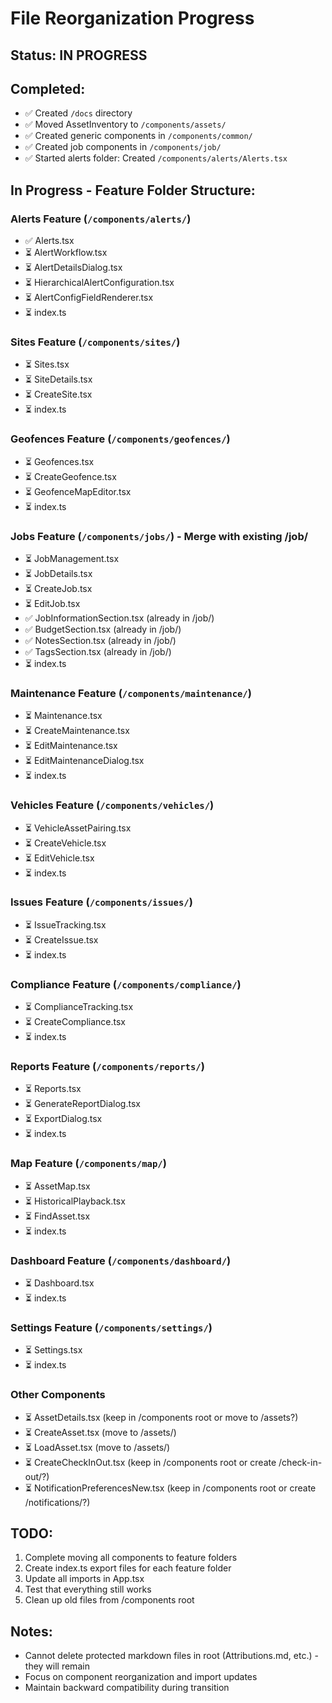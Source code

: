 # File Reorganization Progress

## Status: IN PROGRESS

## Completed:
- ✅ Created `/docs` directory
- ✅ Moved AssetInventory to `/components/assets/`
- ✅ Created generic components in `/components/common/`
- ✅ Created job components in `/components/job/`
- ✅ Started alerts folder: Created `/components/alerts/Alerts.tsx`

## In Progress - Feature Folder Structure:

### Alerts Feature (`/components/alerts/`)
- ✅ Alerts.tsx
- ⏳ AlertWorkflow.tsx
- ⏳ AlertDetailsDialog.tsx
- ⏳ HierarchicalAlertConfiguration.tsx
- ⏳ AlertConfigFieldRenderer.tsx
- ⏳ index.ts

### Sites Feature (`/components/sites/`)
- ⏳ Sites.tsx
- ⏳ SiteDetails.tsx
- ⏳ CreateSite.tsx
- ⏳ index.ts

### Geofences Feature (`/components/geofences/`)
- ⏳ Geofences.tsx
- ⏳ CreateGeofence.tsx
- ⏳ GeofenceMapEditor.tsx
- ⏳ index.ts

### Jobs Feature (`/components/jobs/`) - Merge with existing /job/
- ⏳ JobManagement.tsx
- ⏳ JobDetails.tsx
- ⏳ CreateJob.tsx
- ⏳ EditJob.tsx
- ✅ JobInformationSection.tsx (already in /job/)
- ✅ BudgetSection.tsx (already in /job/)
- ✅ NotesSection.tsx (already in /job/)
- ✅ TagsSection.tsx (already in /job/)
- ⏳ index.ts

### Maintenance Feature (`/components/maintenance/`)
- ⏳ Maintenance.tsx
- ⏳ CreateMaintenance.tsx
- ⏳ EditMaintenance.tsx
- ⏳ EditMaintenanceDialog.tsx
- ⏳ index.ts

### Vehicles Feature (`/components/vehicles/`)
- ⏳ VehicleAssetPairing.tsx
- ⏳ CreateVehicle.tsx
- ⏳ EditVehicle.tsx
- ⏳ index.ts

### Issues Feature (`/components/issues/`)
- ⏳ IssueTracking.tsx
- ⏳ CreateIssue.tsx
- ⏳ index.ts

### Compliance Feature (`/components/compliance/`)
- ⏳ ComplianceTracking.tsx
- ⏳ CreateCompliance.tsx
- ⏳ index.ts

### Reports Feature (`/components/reports/`)
- ⏳ Reports.tsx
- ⏳ GenerateReportDialog.tsx
- ⏳ ExportDialog.tsx
- ⏳ index.ts

### Map Feature (`/components/map/`)
- ⏳ AssetMap.tsx
- ⏳ HistoricalPlayback.tsx
- ⏳ FindAsset.tsx
- ⏳ index.ts

### Dashboard Feature (`/components/dashboard/`)
- ⏳ Dashboard.tsx
- ⏳ index.ts

### Settings Feature (`/components/settings/`)
- ⏳ Settings.tsx
- ⏳ index.ts

### Other Components
- ⏳ AssetDetails.tsx (keep in /components root or move to /assets?)
- ⏳ CreateAsset.tsx (move to /assets/)
- ⏳ LoadAsset.tsx (move to /assets/)
- ⏳ CreateCheckInOut.tsx (keep in /components root or create /check-in-out/?)
- ⏳ NotificationPreferencesNew.tsx (keep in /components root or create /notifications/?)

## TODO:
1. Complete moving all components to feature folders
2. Create index.ts export files for each feature folder
3. Update all imports in App.tsx
4. Test that everything still works
5. Clean up old files from /components root

## Notes:
- Cannot delete protected markdown files in root (Attributions.md, etc.) - they will remain
- Focus on component reorganization and import updates
- Maintain backward compatibility during transition
